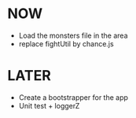 NOW
===
- Load the monsters file in the area
- replace fightUtil by chance.js

LATER
=====
- Create a bootstrapper for the app
- Unit test + loggerZ